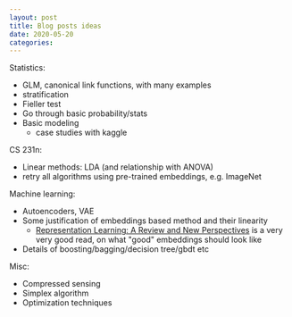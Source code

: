 ```yaml
---
layout: post
title: Blog posts ideas
date: 2020-05-20
categories: 
---
```

Statistics:
- GLM, canonical link functions, with many examples
- stratification
- Fieller test
- Go through basic probability/stats
- Basic modeling
  - case studies with kaggle
 
CS 231n:
  - Linear methods: LDA (and relationship with ANOVA)
  - retry all algorithms using pre-trained embeddings, e.g. ImageNet

Machine learning:
- Autoencoders, VAE
- Some justification of embeddings based method and their linearity
  - [Representation Learning: A Review and New Perspectives](https://arxiv.org/pdf/1206.5538.pdf) is a very very good read, on what "good" embeddings should look like
- Details of boosting/bagging/decision tree/gbdt etc

Misc:
- Compressed sensing
- Simplex algorithm
- Optimization techniques
